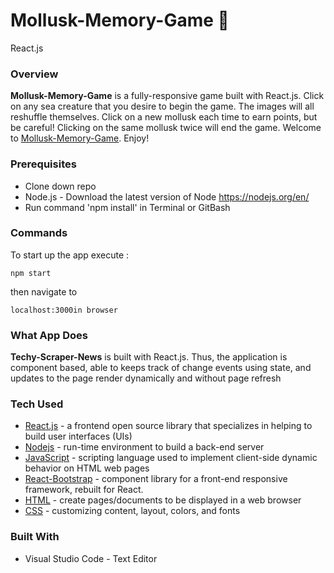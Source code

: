 # Mollusk-Memory-Game **:squid:**
React.js

### Overview

**Mollusk-Memory-Game** is a fully-responsive game built with React.js. Click on any sea creature that you desire to begin the game. The images will all reshuffle themselves. Click on a new mollusk each time to earn points, but be careful! Clicking on the same mollusk twice will end the game.
Welcome to [Mollusk-Memory-Game](https://limitless-shore-65628.herokuapp.com/). Enjoy!

### Prerequisites

- Clone down repo
- Node.js - Download the latest version of Node https://nodejs.org/en/
- Run command 'npm install' in Terminal or GitBash


### Commands

To start up the app execute :	
```
npm start
```
then navigate to 

```
localhost:3000in browser
```

### What App Does

**Techy-Scraper-News** is built with React.js. Thus, the application is component based, able to keeps track of change events using state, and updates to the page render dynamically and without page refresh

 

### Tech Used

* [React.js](https://reactjs.org/) - a frontend open source library that specializes in helping to build user interfaces (UIs)
* [Nodejs](https://nodejs.org/en/) - run-time environment to build a back-end server
* [JavaScript](https://www.javascript.com/) - scripting language used to implement client-side dynamic behavior on HTML web pages
* [React-Bootstrap](https://react-bootstrap.github.io/) - component library for a front-end responsive framework, rebuilt for React.
* [HTML](https://html.com/) - create pages/documents to be displayed in a web browser
* [CSS](https://www.w3schools.com/Css/css_intro.asp) - customizing content, layout, colors, and fonts


### Built With
- Visual Studio Code - Text Editor

